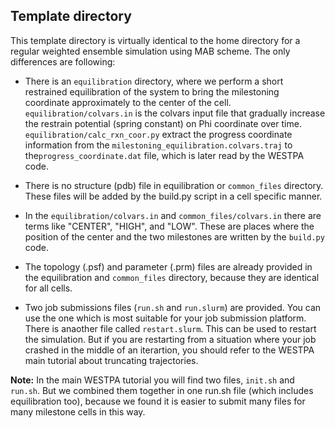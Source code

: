 ## Template directory ##

This template directory is virtually identical to the home directory for a regular weighted ensemble simulation using MAB scheme. The only differences are following:

* There is an ```equilibration``` directory, where we perform a short restrained equilibration of the system to bring the milestoning coordinate approximately to the center of the cell. ```equilibration/colvars.in``` is the colvars input file that gradually increase the restrain potential (spring constant) on Phi coordinate over time. ```equilibration/calc_rxn_coor.py``` extract the progress coordinate information from the ```milestoning_equilibration.colvars.traj``` to the```progress_coordinate.dat``` file, which is later read by the WESTPA code.

* There is no structure (pdb) file in equilibration or ```common_files``` directory. These files will be added by the build.py script in a cell specific manner.

* In the ```equilibration/colvars.in``` and ```common_files/colvars.in``` there are terms like "CENTER", "HIGH", and "LOW". These are places where the position of the center and the two milestones are written by the ```build.py``` code. 

* The topology (.psf) and parameter (.prm) files are already provided in the equilibration and ```common_files``` directory, because they are identical for all cells. 

* Two job submissions files (```run.sh``` and ```run.slurm```) are provided. You can use the one which is most suitable for your job submission platform. There is anaother file called ```restart.slurm```. This can be used to restart the simulation. But if you are restarting from a situation where your job crashed in the middle of an iterartion, you should refer to the WESTPA main tutorial about truncating trajectories.

**Note:** In the main WESTPA tutorial you will find two files, ```init.sh``` and ```run.sh```. But we combined them together in one run.sh file (which includes equilibration too), because we found it is easier to submit many files for many milestone cells in this way. 
